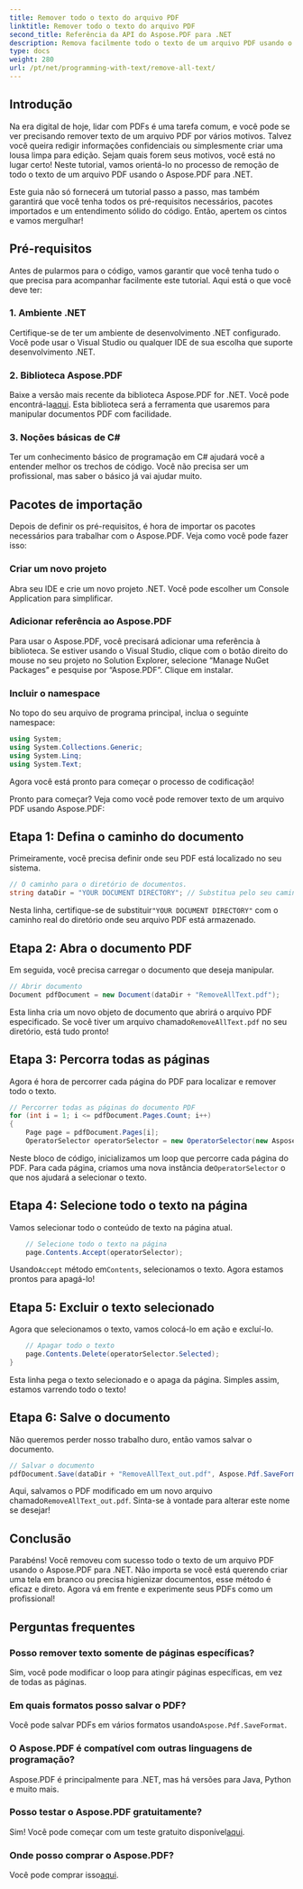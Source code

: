 ```yaml
---
title: Remover todo o texto do arquivo PDF
linktitle: Remover todo o texto do arquivo PDF
second_title: Referência da API do Aspose.PDF para .NET
description: Remova facilmente todo o texto de um arquivo PDF usando o Aspose.PDF para .NET com nosso guia passo a passo.
type: docs
weight: 280
url: /pt/net/programming-with-text/remove-all-text/
---
```

## Introdução

Na era digital de hoje, lidar com PDFs é uma tarefa comum, e você pode se ver precisando remover texto de um arquivo PDF por vários motivos. Talvez você queira redigir informações confidenciais ou simplesmente criar uma lousa limpa para edição. Sejam quais forem seus motivos, você está no lugar certo! Neste tutorial, vamos orientá-lo no processo de remoção de todo o texto de um arquivo PDF usando o Aspose.PDF para .NET. 

Este guia não só fornecerá um tutorial passo a passo, mas também garantirá que você tenha todos os pré-requisitos necessários, pacotes importados e um entendimento sólido do código. Então, apertem os cintos e vamos mergulhar!

## Pré-requisitos

Antes de pularmos para o código, vamos garantir que você tenha tudo o que precisa para acompanhar facilmente este tutorial. Aqui está o que você deve ter:

### 1. Ambiente .NET  
Certifique-se de ter um ambiente de desenvolvimento .NET configurado. Você pode usar o Visual Studio ou qualquer IDE de sua escolha que suporte desenvolvimento .NET.

### 2. Biblioteca Aspose.PDF  
 Baixe a versão mais recente da biblioteca Aspose.PDF for .NET. Você pode encontrá-la[aqui](https://releases.aspose.com/pdf/net/). Esta biblioteca será a ferramenta que usaremos para manipular documentos PDF com facilidade.

### 3. Noções básicas de C#  
Ter um conhecimento básico de programação em C# ajudará você a entender melhor os trechos de código. Você não precisa ser um profissional, mas saber o básico já vai ajudar muito.

## Pacotes de importação

Depois de definir os pré-requisitos, é hora de importar os pacotes necessários para trabalhar com o Aspose.PDF. Veja como você pode fazer isso:

### Criar um novo projeto  
Abra seu IDE e crie um novo projeto .NET. Você pode escolher um Console Application para simplificar.

### Adicionar referência ao Aspose.PDF  
Para usar o Aspose.PDF, você precisará adicionar uma referência à biblioteca. Se estiver usando o Visual Studio, clique com o botão direito do mouse no seu projeto no Solution Explorer, selecione “Manage NuGet Packages” e pesquise por “Aspose.PDF”. Clique em instalar.

### Incluir o namespace  
No topo do seu arquivo de programa principal, inclua o seguinte namespace:

```csharp
using System;
using System.Collections.Generic;
using System.Linq;
using System.Text;
```

Agora você está pronto para começar o processo de codificação!

Pronto para começar? Veja como você pode remover texto de um arquivo PDF usando Aspose.PDF:

## Etapa 1: Defina o caminho do documento

Primeiramente, você precisa definir onde seu PDF está localizado no seu sistema.  

```csharp
// O caminho para o diretório de documentos.
string dataDir = "YOUR DOCUMENT DIRECTORY"; // Substitua pelo seu caminho
```

 Nesta linha, certifique-se de substituir`"YOUR DOCUMENT DIRECTORY"` com o caminho real do diretório onde seu arquivo PDF está armazenado.

## Etapa 2: Abra o documento PDF

Em seguida, você precisa carregar o documento que deseja manipular.

```csharp
// Abrir documento
Document pdfDocument = new Document(dataDir + "RemoveAllText.pdf");
```

Esta linha cria um novo objeto de documento que abrirá o arquivo PDF especificado. Se você tiver um arquivo chamado`RemoveAllText.pdf` no seu diretório, está tudo pronto!

## Etapa 3: Percorra todas as páginas

Agora é hora de percorrer cada página do PDF para localizar e remover todo o texto.

```csharp
// Percorrer todas as páginas do documento PDF
for (int i = 1; i <= pdfDocument.Pages.Count; i++)
{
    Page page = pdfDocument.Pages[i];
    OperatorSelector operatorSelector = new OperatorSelector(new Aspose.Pdf.Operators.TextShowOperator());
```

 Neste bloco de código, inicializamos um loop que percorre cada página do PDF. Para cada página, criamos uma nova instância de`OperatorSelector` o que nos ajudará a selecionar o texto.

## Etapa 4: Selecione todo o texto na página

Vamos selecionar todo o conteúdo de texto na página atual.

```csharp
    // Selecione todo o texto na página
    page.Contents.Accept(operatorSelector);
```

 Usando`Accept` método em`Contents`, selecionamos o texto. Agora estamos prontos para apagá-lo!

## Etapa 5: Excluir o texto selecionado

Agora que selecionamos o texto, vamos colocá-lo em ação e excluí-lo.

```csharp
    // Apagar todo o texto
    page.Contents.Delete(operatorSelector.Selected);
}
```

Esta linha pega o texto selecionado e o apaga da página. Simples assim, estamos varrendo todo o texto!

## Etapa 6: Salve o documento

Não queremos perder nosso trabalho duro, então vamos salvar o documento. 

```csharp
// Salvar o documento
pdfDocument.Save(dataDir + "RemoveAllText_out.pdf", Aspose.Pdf.SaveFormat.Pdf);
```

 Aqui, salvamos o PDF modificado em um novo arquivo chamado`RemoveAllText_out.pdf`. Sinta-se à vontade para alterar este nome se desejar!

## Conclusão

Parabéns! Você removeu com sucesso todo o texto de um arquivo PDF usando o Aspose.PDF para .NET. Não importa se você está querendo criar uma tela em branco ou precisa higienizar documentos, esse método é eficaz e direto. Agora vá em frente e experimente seus PDFs como um profissional!

## Perguntas frequentes

### Posso remover texto somente de páginas específicas?
Sim, você pode modificar o loop para atingir páginas específicas, em vez de todas as páginas.

### Em quais formatos posso salvar o PDF?
 Você pode salvar PDFs em vários formatos usando`Aspose.Pdf.SaveFormat`.

### O Aspose.PDF é compatível com outras linguagens de programação?
Aspose.PDF é principalmente para .NET, mas há versões para Java, Python e muito mais.

### Posso testar o Aspose.PDF gratuitamente?
 Sim! Você pode começar com um teste gratuito disponível[aqui](https://releases.aspose.com/).

### Onde posso comprar o Aspose.PDF?
 Você pode comprar isso[aqui](https://purchase.aspose.com/buy).